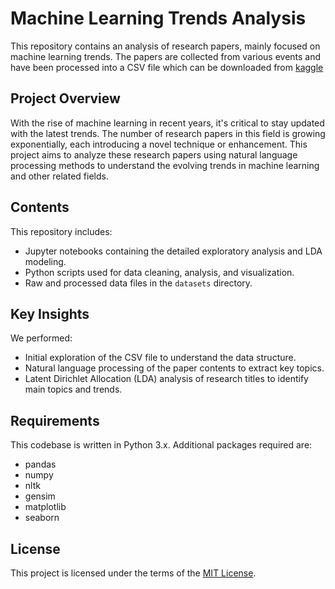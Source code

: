# Machine Learning Trends Analysis

This repository contains an analysis of research papers, mainly focused on machine learning trends. The papers are collected from various events and have been processed into a CSV file which can be downloaded from [kaggle](https://www.kaggle.com/datasets/benhamner/nips-papers?select=papers.csv)

## Project Overview

With the rise of machine learning in recent years, it's critical to stay updated with the latest trends. The number of research papers in this field is growing exponentially, each introducing a novel technique or enhancement. This project aims to analyze these research papers using natural language processing methods to understand the evolving trends in machine learning and other related fields.

## Contents

This repository includes:

- Jupyter notebooks containing the detailed exploratory analysis and LDA modeling.
- Python scripts used for data cleaning, analysis, and visualization.
- Raw and processed data files in the `datasets` directory.

## Key Insights

We performed:

- Initial exploration of the CSV file to understand the data structure.
- Natural language processing of the paper contents to extract key topics.
- Latent Dirichlet Allocation (LDA) analysis of research titles to identify main topics and trends.

## Requirements

This codebase is written in Python 3.x. Additional packages required are:

- pandas
- numpy
- nltk
- gensim
- matplotlib
- seaborn


## License

This project is licensed under the terms of the [MIT License](/LICENSE).

